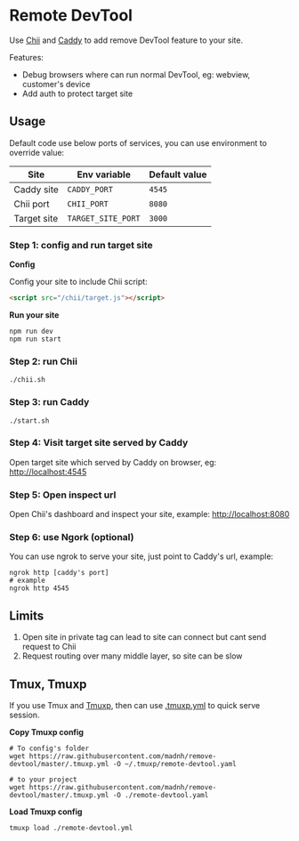 # Remote DevTool

Use [Chii](https://github.com/liriliri/chii) and [Caddy](https://caddyserver.com) to add remove DevTool feature to your site.

Features:

- Debug browsers where can run normal DevTool, eg: webview, customer's device
- Add auth to protect target site

## Usage

Default code use below ports of services, you can use environment to override value:

| Site        | Env variable       | Default value |
| ----------- | ------------------ | ------------- |
| Caddy site  | `CADDY_PORT`       | `4545`        |
| Chii port   | `CHII_PORT`        | `8080`        |
| Target site | `TARGET_SITE_PORT` | `3000`        |

### Step 1: config and run target site

**Config**

Config your site to include Chii script:

```html
<script src="/chii/target.js"></script>
```

**Run your site**

```shell
npm run dev
npm run start
```

### Step 2: run Chii

```shell
./chii.sh
```

### Step 3: run Caddy

```shell
./start.sh
```

### Step 4: Visit target site served by Caddy

Open target site which served by Caddy on browser, eg: [http://localhost:4545](http://localhost:4545)

### Step 5: Open inspect url

Open Chii's dashboard and inspect your site, example: [http://localhost:8080](http://localhost:8080)

### Step 6: use Ngork (optional)

You can use ngrok to serve your site, just point to Caddy's url, example:

```shell
ngrok http [caddy's port]
# example
ngrok http 4545
```

## Limits

1. Open site in private tag can lead to site can connect but cant send request to Chii
2. Request routing over many middle layer, so site can be slow

## Tmux, Tmuxp

If you use Tmux and [Tmuxp](https://tmuxp.git-pull.com), then can use [.tmuxp.yml](./.tmuxp.yml) to quick serve session.

**Copy Tmuxp config**

```shell
# To config's folder
wget https://raw.githubusercontent.com/madnh/remove-devtool/master/.tmuxp.yml -O ~/.tmuxp/remote-devtool.yaml

# to your project
wget https://raw.githubusercontent.com/madnh/remove-devtool/master/.tmuxp.yml -O ./remote-devtool.yaml
```

**Load Tmuxp config**

```shell
tmuxp load ./remote-devtool.yml
```
